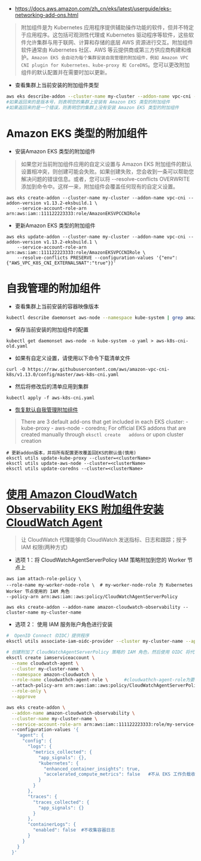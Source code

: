 * https://docs.aws.amazon.com/zh_cn/eks/latest/userguide/eks-networking-add-ons.html

>附加组件是为 Kubernetes 应用程序提供辅助操作功能的软件，但并不特定于应用程序。这包括可观测性代理或 Kubernetes 驱动程序等软件，这些软件允许集群与用于联网、计算和存储的底层 AWS 资源进行交互。附加组件软件通常由 Kubernetes 社区、AWS 等云提供商或第三方供应商构建和维护。`Amazon EKS 会自动为每个集群安装自我管理的附加组件，例如 Amazon VPC CNI plugin for Kubernetes、kube-proxy 和 CoreDNS`。您可以更改附加组件的默认配置并在需要时加以更新。

* 查看集群上当前安装的附加组件类型
```sh
aws eks describe-addon --cluster-name my-cluster --addon-name vpc-cni --query addon.addonVersion --output text
#如果返回来的是版本号，则表明您的集群上安装有 Amazon EKS 类型的附加组件
#如果返回来的是一个错误，则表明您的集群上没有安装 Amazon EKS 类型的附加组件
```

# Amazon EKS 类型的附加组件
* 安装Amazon EKS 类型的附加组件
>如果您对当前附加组件应用的自定义设置与 Amazon EKS 附加组件的默认设置相冲突，则创建可能会失败。如果创建失败，您会收到一条可以帮助您解决问题的错误信息。或者，您可以将 --resolve-conflicts OVERWRITE 添加到命令中。这样一来，附加组件会覆盖任何现有的自定义设置。
```
aws eks create-addon --cluster-name my-cluster --addon-name vpc-cni --addon-version v1.13.2-eksbuild.1 \
    --service-account-role-arn arn:aws:iam::111122223333:role/AmazonEKSVPCCNIRole
```
* 更新Amazon EKS 类型的附加组件
```
aws eks update-addon --cluster-name my-cluster --addon-name vpc-cni --addon-version v1.13.2-eksbuild.1 \
    --service-account-role-arn arn:aws:iam::111122223333:role/AmazonEKSVPCCNIRole \
    --resolve-conflicts PRESERVE --configuration-values '{"env":{"AWS_VPC_K8S_CNI_EXTERNALSNAT":"true"}}'
```

# 自我管理的附加组件
* 查看集群上当前安装的容器映像版本
```sh
kubectl describe daemonset aws-node --namespace kube-system | grep amazon-k8s-cni: | cut -d : -f 3
```
* 保存当前安装的附加组件的配置
```
kubectl get daemonset aws-node -n kube-system -o yaml > aws-k8s-cni-old.yaml
```
* 如果有自定义设置，请使用以下命令下载清单文件
```
curl -O https://raw.githubusercontent.com/aws/amazon-vpc-cni-k8s/v1.13.0/config/master/aws-k8s-cni.yaml
```
* 然后将修改后的清单应用到集群
```
kubectl apply -f aws-k8s-cni.yaml
```

* [恢复默认自我管理附加组件](https://eksctl.io/usage/addon-upgrade/)
>There are 3 default add-ons that get included in each EKS cluster: - kube-proxy - aws-node - coredns; For official EKS addons that are created manually through `eksctl create   addons` or upon cluster creation
```
# 更新addon版本，并将所有配置更改覆盖回EKS的默认值(慎用)
eksctl utils update-kube-proxy --cluster=<clusterName>
eksctl utils update-aws-node --cluster=<clusterName>
eksctl utils update-coredns --cluster=<clusterName>
```

# [使用 Amazon CloudWatch Observability EKS 附加组件安装 CloudWatch Agent](https://docs.aws.amazon.com/zh_cn/AmazonCloudWatch/latest/monitoring/install-CloudWatch-Observability-EKS-addon.html)
>让 CloudWatch 代理能够向 CloudWatch 发送指标、日志和跟踪；授予 IAM 权限(两种方式)
* 选项 1：将 CloudWatchAgentServerPolicy IAM 策略附加到您的 Worker 节点上
```
aws iam attach-role-policy \
--role-name my-worker-node-role \  # my-worker-node-role 为 Kubernetes Worker 节点使用的 IAM 角色
--policy-arn arn:aws:iam::aws:policy/CloudWatchAgentServerPolicy
```
```
aws eks create-addon --addon-name amazon-cloudwatch-observability --cluster-name my-cluster-name
```

* 选项 2： 使用 IAM 服务账户角色进行安装
```sh
#  OpenID Connect（OIDC）提供程序
eksctl utils associate-iam-oidc-provider --cluster my-cluster-name --approve

# 创建附加了 CloudWatchAgentServerPolicy 策略的 IAM 角色，然后使用 OIDC 将代理服务账户配置为代入该角色
eksctl create iamserviceaccount \
  --name cloudwatch-agent \
  --cluster my-cluster-name \
  --namespace amazon-cloudwatch \
  --role-name cloudwathch-agent-role \      #cloudwathch-agent-role为要将sa关联到的角色名称
  --attach-policy-arn arn:aws:iam::aws:policy/CloudWatchAgentServerPolicy \
  --role-only \
  --approve
```
```sh
aws eks create-addon \
  --addon-name amazon-cloudwatch-observability \
  --cluster-name my-cluster-name \
  --service-account-role-arn arn:aws:iam::111122223333:role/my-service-account-role \ 
  --configuration-values '{
    "agent": {
      "config": {
        "logs": {
          "metrics_collected": {
            "app_signals": {},
            "kubernetes": {
              "enhanced_container_insights": true,
              "accelerated_compute_metrics": false   #不从 EKS 工作负载收集 NVIDIA GPU 指标
            }
          }
        },
        "traces": {
          "traces_collected": {
            "app_signals": {}
          }
        },
        "containerLogs": {
          "enabled": false  #不收集容器日志
        }
      }
    }
  }'
```